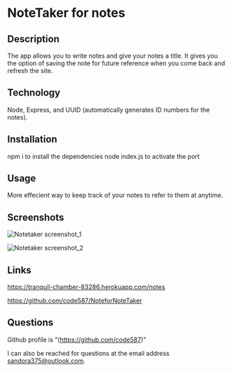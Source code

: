 # NoteTaker for notes

  ## Description
  The app allows you to write notes and give your notes a title.  It gives you the option of saving the note for future reference when you come back and refresh the site.

  ## Technology
  Node, Express, and UUID (automatically generates ID numbers for the notes).

  ## Installation
  npm i to install the dependencies
  node index.js to activate the port
  
  ## Usage
  More effecient way to keep track of your notes to refer to them at anytime.

  ## Screenshots
  
 ![Notetaker screenshot_1](https://user-images.githubusercontent.com/93016627/148620379-5f36f588-3088-41c2-80ca-db4bc84333e6.png)


![Notetaker screenshot_2](https://user-images.githubusercontent.com/93016627/148620392-de5c3752-3558-40fe-938c-dc57082c71f3.png)


  ## Links
  
 https://tranquil-chamber-83286.herokuapp.com/notes 

 https://github.com/code587/NoteforNoteTaker

  ## Questions
  Github profile is "(https://github.com/code587)" 

  I can also be reached for questions at the email address  sandora375@outlook.com.
